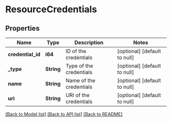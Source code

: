 # ResourceCredentials

## Properties
Name | Type | Description | Notes
------------ | ------------- | ------------- | -------------
**credential_id** | **i64** | ID of the credentials | [optional] [default to null]
**_type** | **String** | Type of the credentials | [optional] [default to null]
**name** | **String** | Name of the credentials | [optional] [default to null]
**uri** | **String** | URI of the credentials | [optional] [default to null]

[[Back to Model list]](../README.md#documentation-for-models) [[Back to API list]](../README.md#documentation-for-api-endpoints) [[Back to README]](../README.md)


